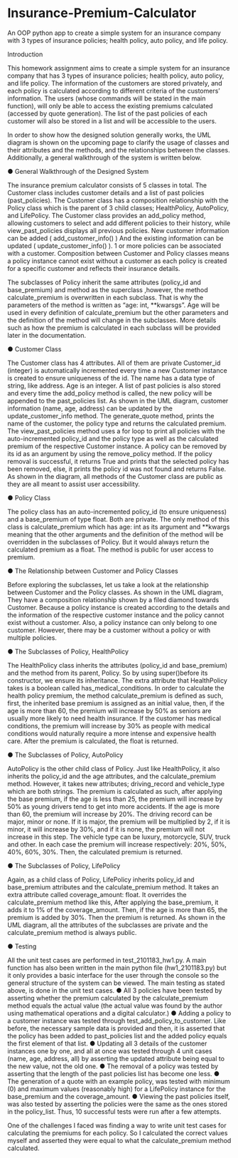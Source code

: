 # Insurance-Premium-Calculator
An OOP python app to create a simple system for an insurance company with 3 types of insurance policies; health policy, auto policy, and life policy.

Introduction

This homework assignment aims to create a simple system for an insurance
company that has 3 types of insurance policies; health policy, auto policy, and life
policy. The information of the customers are stored privately, and each policy is
calculated according to different criteria of the customers’ information.
The users (whose commands will be stated in the main function), will only be
able to access the existing premiums calculated (accessed by quote generation).
The list of the past policies of each customer will also be stored in a list and will
be accessible to the users.

In order to show how the designed solution generally works, the UML diagram is
shown on the upcoming page to clarify the usage of classes and their attributes
and the methods, and the relationships between the classes. Additionally, a
general walkthrough of the system is written below.

● General Walkthrough of the Designed System

The insurance premium calculator consists of 5 classes in total. The Customer
class includes customer details and a list of past policies (past_policies). The
Customer class has a composition relationship with the Policy class which is the
parent of 3 child classes; HealthPolicy, AutoPolicy, and LifePolicy.
The Customer class provides an add_policy method, allowing customers to
select and add different policies to their history, while view_past_policies displays
all previous policies. New customer information can be added (
add_customer_info() )
And the existing information can be updated ( update_customer_info() ).
1 or more policies can be associated with a customer. Composition between
Customer and Policy classes means a policy instance cannot exist without a
customer as each policy is created for a specific customer and reflects their
insurance details.

The subclasses of Policy inherit the same attributes (policy_id and
base_premium) and method as the superclass ,however, the method
calculate_premium is overwritten in each subclass. That is why the parameters of
the method is written as “age: int, **kwarsgs”. Age will be used in every definition
of calculate_premium but the other parameters and the definition of the method
will change in the subclasses. More details such as how the premium is
calculated in each subclass will be provided later in the documentation.

● Customer Class

The Customer class has 4 attributes. All of them are private Customer_id
(integer) is automatically incremented every time a new Customer instance is
created to ensure uniqueness of the id. The name has a data type of string, like
address. Age is an integer. A list of past policies is also stored and every time the
add_policy method is called, the new policy will be appended to the past_policies
list. As shown in the UML diagram, customer information (name, age, address)
can be updated by the update_customer_info method. The generate_quote
method, prints the name of the customer, the policy type and returns the
calculated premium. The view_past_policies method uses a for loop to print all
policies with the auto-incremented policy_id and the policy type as well as the
calculated premium of the respective Customer instance. A policy can be
removed by its id as an argument by using the remove_policy method. If the
policy removal is successful, it returns True and prints that the selected policy
has been removed, else, it prints the policy id was not found and returns False.
As shown in the diagram, all methods of the Customer class are public as they
are all meant to assist user accessibility.

● Policy Class

The policy class has an auto-incremented policy_id (to ensure uniqueness) and a
base_premium of type float. Both are private. The only method of this class is
calculate_premium which has age: int as its argument and **kwargs meaning
that the other arguments and the definition of the method will be overridden in the
subclasses of Policy. But it would always return the calculated premium as a
float. The method is public for user access to premium.

● The Relationship between Customer and Policy Classes

Before exploring the subclasses, let us take a look at the relationship between
Customer and the Policy classes. As shown in the UML diagram, They have a
composition relationship shown by a filed diamond towards Customer. Because a
policy instance is created according to the details and the information of the
respective customer instance and the policy cannot exist without a customer.
Also, a policy instance can only belong to one customer. However, there may be
a customer without a policy or with multiple policies.

● The Subclasses of Policy, HealthPolicy

The HealthPolicy class inherits the attributes (policy_id and base_premium) and
the method from its parent, Policy. So by using super()before its constructor, we
ensure its inheritance. The extra attribute that HealthPolicy takes is a boolean
called has_medical_conditions. In order to calculate the health policy premium,
the method calculate_premium is defined as such, first, the inherited base
premium is assigned as an initial value, then, if the age is more than 60, the
premium will increase by 50% as seniors are usually more likely to need health
insurance. If the customer has medical conditions, the premium will increase by
30% as people with medical conditions would naturally require a more intense
and expensive health care. After the premium is calculated, the float is returned.

● The Subclasses of Policy, AutoPolicy

AutoPolicy is the other child class of Policy. Just like HealthPolicy, it also inherits
the policy_id and the age attributes, and the calculate_premium method.
However, it takes new attributes; driving_record and vehicle_type which are both
strings. The premium is calculated as such, after applying the base premium, if
the age is less than 25, the premium will increase by 50% as young drivers tend
to get into more accidents. If the age is more than 60, the premium will increase
by 20%. The driving record can be major, minor or none. If it is major, the
premium will be multiplied by 2, if it is minor, it will increase by 30%, and if it is
none, the premium will not increase in this step. The vehicle type can be luxury,
motorcycle, SUV, truck and other. In each case the premium will increase
respectively: 20%, 50%, 40%, 60%, 30%. Then, the calculated premium is
returned.

● The Subclasses of Policy, LifePolicy

Again, as a child class of Policy, LifePolicy inherits policy_id and base_premium
attributes and the calculate_premium method. It takes an extra attribute called
coverage_amount: float. It overrides the calculate_premium method like this,
After applying the base_premium, it adds it to 1% of the coverage_amount. Then,
if the age is more than 65, the premium is added by 30%. Then the premium is
returned.
As shown in the UML diagram, all the attributes of the subclasses are private and
the calculate_premium method is always public.

● Testing

All the unit test cases are performed in test_2101183_hw1.py. A main function
has also been written in the main python file (hw1_2101183.py) but it only
provides a basic interface for the user through the console so the general
structure of the system can be viewed. The main testing as stated above, is done
in the unit test cases.
● All 3 policies have been tested by asserting whether the premium
calculated by the calculate_premium method equals the actual value (the actual value was found by the author using mathematical operations and a
digital calculator.)
● Adding a policy to a customer instance was tested through
test_add_policy_to_customer. Like before, the necessary sample data is
provided and then, it is asserted that the policy has been added to
past_policies list and the added policy equals the first element of that list.
● Updating all 3 details of the customer instances one by one, and all at
once was tested through 4 unit cases (name, age, address, all) by
asserting the updated attribute being equal to the new value, not the old
one.
● The removal of a policy was tested by asserting that the length of the past
policies list has become one less.
● The generation of a quote with an example policy, was tested with
minimum (0) and maximum values (reasonably high) for a LifePolicy
instance for the base_premium and the coverage_amount.
● Viewing the past policies itself, was also tested by asserting the policies
were the same as the ones stored in the policy_list.
Thus, 10 successful tests were run after a few attempts.

One of the challenges I faced was finding a way to write unit test cases for
calculating the premiums for each policy. So I calculated the correct values
myself and asserted they were equal to what the calculate_premium method
calculated.
